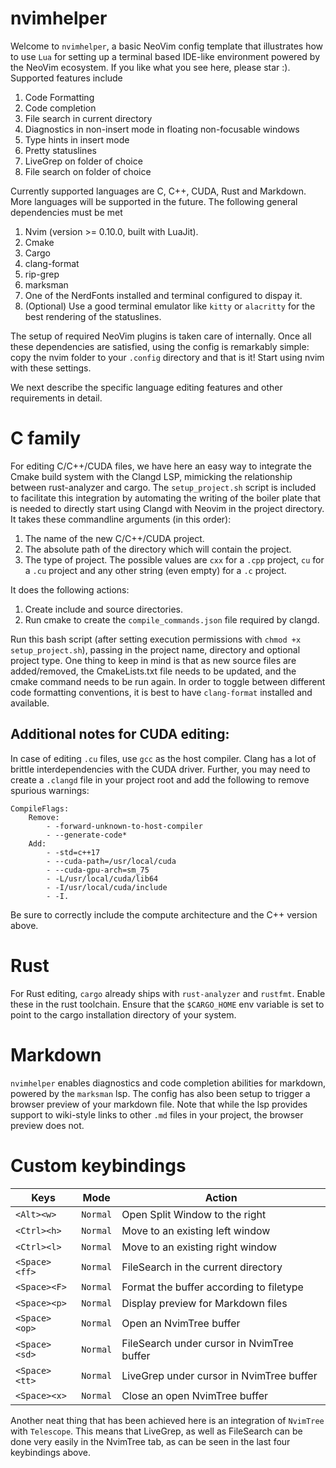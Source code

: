 # nvimhelper
Welcome to `nvimhelper`, a basic NeoVim config template that illustrates how to use `Lua` for setting up a terminal based IDE-like environment powered by the NeoVim ecosystem. If you like what you see here, please star :). Supported features include 

1. Code Formatting 
2. Code completion 
3. File search in current directory
4. Diagnostics in non-insert mode in floating non-focusable windows
5. Type hints in insert mode
6. Pretty statuslines
7. LiveGrep on folder of choice 
8. File search on folder of choice 

Currently supported languages are C, C++, CUDA, Rust and Markdown. More languages will be supported in the future. The following general dependencies must be met 

1. Nvim (version >= 0.10.0, built with LuaJit).
2. Cmake
3. Cargo
4. clang-format
5. rip-grep
6. marksman
7. One of the NerdFonts installed and terminal configured to dispay it.
8. (Optional) Use a good terminal emulator like `kitty` or `alacritty` for the best rendering of the statuslines.

The setup of required NeoVim plugins is taken care of internally. Once all these dependencies are satisfied, using the config is remarkably simple: copy the nvim folder to your `.config` directory and that is it! Start using nvim with these settings. 

We next describe the specific language editing features and other requirements in detail.

# C family

For editing C/C++/CUDA files, we have here an easy way to integrate the Cmake build system with the Clangd LSP, mimicking the relationship between rust-analyzer and cargo. The `setup_project.sh` script is included to facilitate this integration by automating the writing of the boiler plate that is needed to directly start using Clangd with Neovim in the project directory. It takes these commandline arguments (in this order):

1. The name of the new C/C++/CUDA project.
2. The absolute path of the directory which will contain the project.
3. The type of project. The possible values are `cxx` for a `.cpp` project, `cu` for a `.cu` project and any other string (even empty) for a `.c` project.

It does the following actions:

1. Create include and source directories.
2. Run cmake to create the `compile_commands.json` file required by clangd. 

Run this bash script (after setting execution permissions with `chmod +x setup_project.sh`), passing in the project name, directory and optional project type. One thing to keep in mind is that as new source files are added/removed, the CmakeLists.txt file needs to be updated, and the cmake command needs to be run again. In order to toggle between different code formatting conventions, it is best to have `clang-format` installed and available. 

## Additional notes for CUDA editing:

In case of editing `.cu` files, use `gcc` as the host compiler. Clang has a lot of brittle interdependencies with the CUDA driver. Further, you may need to create a `.clangd` file in your project root and add the following to remove spurious warnings:
```
CompileFlags:
    Remove:
        - -forward-unknown-to-host-compiler
        - --generate-code*
    Add:
        - -std=c++17
        - --cuda-path=/usr/local/cuda 
        - --cuda-gpu-arch=sm_75
        - -L/usr/local/cuda/lib64
        - -I/usr/local/cuda/include
        - -I.
```

Be sure to correctly include the compute architecture and the C++ version above. 


# Rust 

For Rust editing, `cargo` already ships with `rust-analyzer` and `rustfmt`. Enable these in the rust toolchain. Ensure that the `$CARGO_HOME` env variable is set to point to the cargo installation directory of your system.

# Markdown
`nvimhelper` enables diagnostics and code completion abilities for markdown, powered by the `marksman` lsp. The config has also been setup to trigger a browser preview of your markdown file. Note that while the lsp provides support to wiki-style links to other `.md` files in your project, the browser preview does not. 

# Custom keybindings

|   Keys    |     Mode  |Action               |
|-----------|----------|---------------------|
|`<Alt><w>`|`Normal`|Open Split Window to the right |   
|`<Ctrl><h>`|`Normal`|Move to an existing left window|
|`<Ctrl><l>`|`Normal`|Move to an existing right window |
|`<Space><ff>`|`Normal`|FileSearch in the current directory|
|`<Space><F>`|`Normal`|Format the buffer according to filetype|
|`<Space><p>`|`Normal`|Display preview for Markdown files|
|`<Space><op>`|`Normal`|Open an NvimTree buffer|
|`<Space><sd>`|`Normal`|FileSearch under cursor in NvimTree buffer|
|`<Space><tt>`|`Normal`|LiveGrep under cursor in NvimTree buffer|
|`<Space><x>`|`Normal`|Close an open NvimTree buffer|

Another neat thing that has been achieved here is an integration of `NvimTree` with `Telescope`. This means that LiveGrep, as well as FileSearch can be done very easily in the NvimTree tab, as can be seen in the last four keybindings above. 
